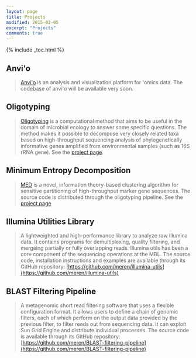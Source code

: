 ```yaml
---
layout: page
title: Projects
modified: 2015-02-05
excerpt: "Projects"
comments: true
---
```


{% include _toc.html %}

## Anvi'o

><a href="{{ site.url }}/projects/anvio/">Anvi'o</a> is an analysis and visualization platform for 'omics data. The codebase of anvi'o will be available very soon.

## Oligotyping

><a href="{{ site.url }}/projects/oligotyping/">Oligotyping</a> is a computational method that aims to be useful in the domain of microbial ecology to answer some specific questions. The method makes it possible to decompose very closely related taxa based on high-throughput sequencing analysis of phylogenetically informative genes amplified from environmental samples (such as 16S rRNA gene). See the <a href="{{ site.url  }}/projects/oligotyping/">project page</a>.

## Minimum Entropy Decomposition

><a href="{{ site.url }}/projects/med/">MED</a> is a novel, information theory-based clustering algorithm for sensitive partitioning of high-throughput marker gene sequences. The source code is distributed through the oligotyping pipeline. See the <a href="{{ site.url  }}/projects/med/">project page</a>

## Illumina Utilities Library

>A lightweighted and high-performance library to analyze raw Illumina data. It contains programs for demultiplexing, quality filtering, and mergeing partially or fully overlapping reads. Illumina utils has been a core component of the sequencing operations at the MBL. The source code, installation instructions and examples are available through its GitHub repository: [https://github.com/meren/illumina-utils](https://github.com/meren/illumina-utils)

## BLAST Filtering Pipeline

>A metagenomic short read filtering software that uses a flexible configuration format. It allows users to define a chain of genomic filters, each of which perform on the output data provided by the previous filter, to filter reads out from sequencing data. It can exploit Sun Grid Engine and distribute individual processes. The source code is available through its GitHub repository: [https://github.com/meren/BLAST-filtering-pipeline](https://github.com/meren/BLAST-filtering-pipeline)

